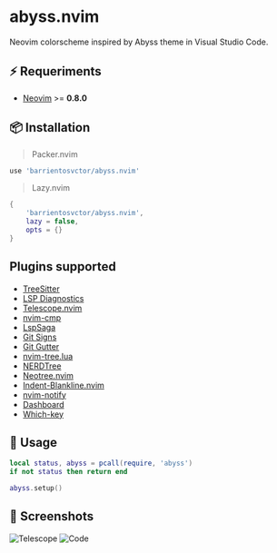 # abyss.nvim
Neovim colorscheme inspired by Abyss theme in Visual Studio Code.

## ⚡️ Requeriments
* [Neovim](https://github.com/neovim/neovim) >= **0.8.0**

## 📦 Installation

> Packer.nvim

```lua
use 'barrientosvctor/abyss.nvim'
```

> Lazy.nvim

```lua
{
    'barrientosvctor/abyss.nvim',
    lazy = false,
    opts = {}
}
```

## Plugins supported
* [TreeSitter](https://github.com/nvim-treesitter/nvim-treesitter)
* [LSP Diagnostics](https://neovim.io/doc/user/lsp.html)
* [Telescope.nvim](https://github.com/nvim-telescope/telescope.nvim)
* [nvim-cmp](https://github.com/hrsh7th/nvim-cmp)
* [LspSaga](https://github.com/glepnir/lspsaga.nvim)
* [Git Signs](https://github.com/lewis6991/gitsigns.nvim)
* [Git Gutter](https://github.com/airblade/vim-gitgutter)
* [nvim-tree.lua](https://github.com/nvim-tree/nvim-tree.lua)
* [NERDTree](https://github.com/preservim/nerdtree)
* [Neotree.nvim](https://github.com/nvim-neo-tree/neo-tree.nvim)
* [Indent-Blankline.nvim](https://github.com/lukas-reineke/indent-blankline.nvim)
* [nvim-notify](https://github.com/rcarriga/nvim-notify)
* [Dashboard](https://github.com/glepnir/dashboard-nvim)
* [Which-key](https://github.com/folke/which-key.nvim)

## 🚀 Usage
```lua
local status, abyss = pcall(require, 'abyss')
if not status then return end

abyss.setup()
```

## 📸 Screenshots
![Telescope](https://github.com/uShawnTS/abyss.nvim/raw/main/screenshots/telescope.PNG)
![Code](https://github.com/uShawnTS/abyss.nvim/raw/main/screenshots/code.PNG)

